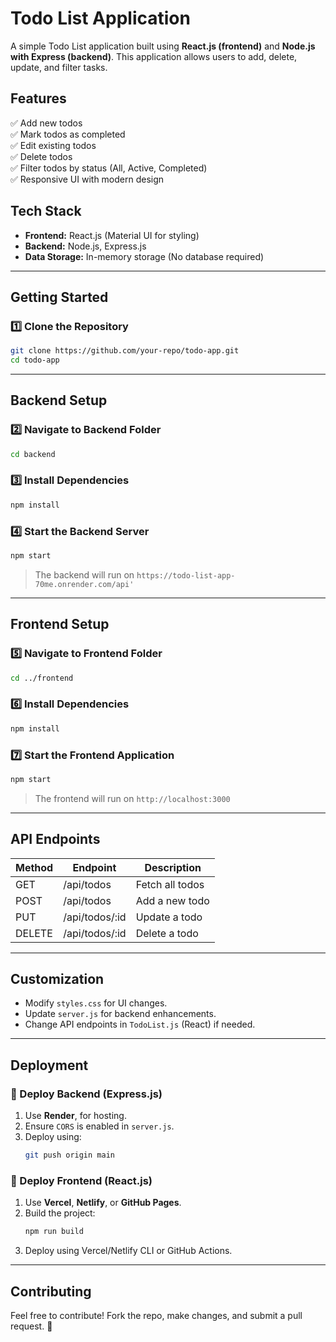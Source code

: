 # Todo List Application

A simple Todo List application built using **React.js (frontend)** and **Node.js with Express (backend)**. This application allows users to add, delete, update, and filter tasks.

## Features

✅ Add new todos  
✅ Mark todos as completed  
✅ Edit existing todos  
✅ Delete todos  
✅ Filter todos by status (All, Active, Completed)  
✅ Responsive UI with modern design  

## Tech Stack

- **Frontend:** React.js (Material UI for styling)
- **Backend:** Node.js, Express.js
- **Data Storage:** In-memory storage (No database required)

---

## **Getting Started**

### 1️⃣ Clone the Repository
```sh
git clone https://github.com/your-repo/todo-app.git
cd todo-app
```

---

## **Backend Setup**

### 2️⃣ Navigate to Backend Folder
```sh
cd backend
```

### 3️⃣ Install Dependencies
```sh
npm install
```

### 4️⃣ Start the Backend Server
```sh
npm start
```

> The backend will run on `https://todo-list-app-70me.onrender.com/api'`

---

## **Frontend Setup**

### 5️⃣ Navigate to Frontend Folder
```sh
cd ../frontend
```

### 6️⃣ Install Dependencies
```sh
npm install
```

### 7️⃣ Start the Frontend Application
```sh
npm start
```

> The frontend will run on `http://localhost:3000`

---

## **API Endpoints**

| Method | Endpoint        | Description              |
|--------|----------------|--------------------------|
| GET    | /api/todos     | Fetch all todos         |
| POST   | /api/todos     | Add a new todo          |
| PUT    | /api/todos/:id | Update a todo           |
| DELETE | /api/todos/:id | Delete a todo           |

---

## **Customization**
- Modify `styles.css` for UI changes.
- Update `server.js` for backend enhancements.
- Change API endpoints in `TodoList.js` (React) if needed.

---

## **Deployment**

### 🚀 Deploy Backend (Express.js)
1. Use **Render**, for hosting.
2. Ensure `CORS` is enabled in `server.js`.
3. Deploy using:
   ```sh
   git push origin main
   ```

### 🚀 Deploy Frontend (React.js)
1. Use **Vercel**, **Netlify**, or **GitHub Pages**.
2. Build the project:
   ```sh
   npm run build
   ```
3. Deploy using Vercel/Netlify CLI or GitHub Actions.

---

## **Contributing**
Feel free to contribute! Fork the repo, make changes, and submit a pull request. 🚀



